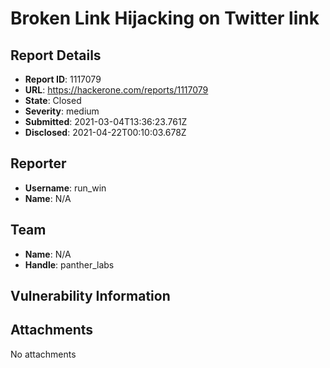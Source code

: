 # Broken Link Hijacking on Twitter link

## Report Details
- **Report ID**: 1117079
- **URL**: https://hackerone.com/reports/1117079
- **State**: Closed
- **Severity**: medium
- **Submitted**: 2021-03-04T13:36:23.761Z
- **Disclosed**: 2021-04-22T00:10:03.678Z

## Reporter
- **Username**: run_win
- **Name**: N/A

## Team
- **Name**: N/A
- **Handle**: panther_labs

## Vulnerability Information


## Attachments
No attachments
